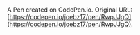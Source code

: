 # 

A Pen created on CodePen.io. Original URL: [https://codepen.io/joebz17/pen/RwpJJgQ](https://codepen.io/joebz17/pen/RwpJJgQ).


